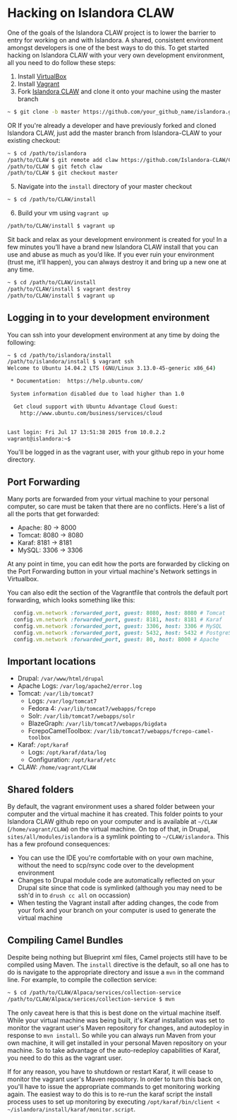 # Hacking on Islandora CLAW

One of the goals of the Islandora CLAW project is to lower the barrier to entry for working on and with Islandora. A shared, consistent environment amongst developers is one of the best ways to do this. To get started hacking on Islandora CLAW with your very own development environment, all you need to do follow these steps:

1. Install [VirtualBox](https://www.virtualbox.org/)
2. Install [Vagrant](https://www.vagrantup.com/)
3. Fork [Islandora CLAW](https://github.com/Islandora-CLAW/CLAW) and clone it onto your machine using the master branch
```bash
~ $ git clone -b master https://github.com/your_github_name/islandora.git
```
OR
If you're already a developer and have previously forked and cloned Islandora CLAW, just add the master branch from Islandora-CLAW to your existing checkout:
```bash
~ $ cd /path/to/islandora
/path/to/CLAW $ git remote add claw https://github.com/Islandora-CLAW/CLAW.git
/path/to/CLAW $ git fetch claw
/path/to/CLAW $ git checkout master
```
5. Navigate into the `install` directory of your master checkout
```bash
~ $ cd /path/to/CLAW/install
```
6. Build your vm using `vagrant up`
```bash
/path/to/CLAW/install $ vagrant up
```

Sit back and relax as your development environment is created for you! In a few minutes you’ll have a brand new Islandora CLAW install that you can use and abuse as much as you’d like. If you ever ruin your environment (trust me, it’ll happen), you can always destroy it and bring up a new one at any time.

```bash
~ $ cd /path/to/CLAW/install
/path/to/CLAW/install $ vagrant destroy
/path/to/CLAW/install $ vagrant up
```

## Logging in to your development environment

You can ssh into your development environment at any time by doing the following:

```bash
~ $ cd /path/to/islandora/install
/path/to/islandora/install $ vagrant ssh
Welcome to Ubuntu 14.04.2 LTS (GNU/Linux 3.13.0-45-generic x86_64)

 * Documentation:  https://help.ubuntu.com/

 System information disabled due to load higher than 1.0

  Get cloud support with Ubuntu Advantage Cloud Guest:
    http://www.ubuntu.com/business/services/cloud


Last login: Fri Jul 17 13:51:38 2015 from 10.0.2.2
vagrant@islandora:~$
```

You'll be logged in as the vagrant user, with your github repo in your home directory.

## Port Forwarding

Many ports are forwarded from your virtual machine to your personal computer, so care must be taken that there are no conflicts. Here's a list of all the ports that get forwarded:
- Apache: 80 -> 8000
- Tomcat: 8080 -> 8080
- Karaf: 8181 -> 8181
- MySQL: 3306 -> 3306

At any point in time, you can edit how the ports are forwarded by clicking on the Port Forwarding button in your virtual machine's Network settings in Virtualbox.

You can also edit the section of the Vagrantfile that controls the default port forwarding, which looks something like this:
```ruby
  config.vm.network :forwarded_port, guest: 8080, host: 8080 # Tomcat
  config.vm.network :forwarded_port, guest: 8181, host: 8181 # Karaf
  config.vm.network :forwarded_port, guest: 3306, host: 3306 # MySQL
  config.vm.network :forwarded_port, guest: 5432, host: 5432 # PostgreSQL
  config.vm.network :forwarded_port, guest: 80, host: 8000 # Apache
```

## Important locations

- Drupal: `/var/www/html/drupal`
- Apache Logs: `/var/log/apache2/error.log`
- Tomcat: `/var/lib/tomcat7`
    - Logs: `/var/log/tomcat7`
    - Fedora 4: `/var/lib/tomcat7/webapps/fcrepo`
    - Solr: `/var/lib/tomcat7/webapps/solr`
    - BlazeGraph: `/var/lib/tomcat7/webapps/bigdata`
    - FcrepoCamelToolbox: `/var/lib/tomcat7/webapps/fcrepo-camel-toolbox`
- Karaf: `/opt/karaf`
    - Logs: `/opt/karaf/data/log`
    - Configuration: `/opt/karaf/etc`
- CLAW: `/home/vagrant/CLAW`

## Shared folders

By default, the vagrant environment uses a shared folder between your computer and the virtual machine it has created. This folder points to your Islandora CLAW github repo on your computer and is available at `~/CLAW` (`/home/vagrant/CLAW`) on the virtual machine. On top of that, in Drupal, `sites/all/modules/islandora` is a symlink pointing to `~/CLAW/islandora`.  This has a few profound consequences:

- You can use the IDE you're comfortable with on your own machine, without the need to scp/rsync code over to the development environment
- Changes to Drupal module code are automatically reflected on your Drupal site since that code is symlinked (although you may need to be ssh'd in to `drush cc all` on occassion)
- When testing the Vagrant install after adding changes, the code from your fork and your branch on your computer is used to generate the virtual machine

## Compiling Camel Bundles

Despite being nothing but Blueprint xml files, Camel projects still have to be compiled using Maven. The `install` directive is the default, so all one has to do is navigate to the appropriate directory and issue a `mvn` in the command line.  For example, to compile the collection service:
```bash
~ $ cd /path/to/CLAW/Alpaca/services/collection-service
/path/to/CLAW/Alpaca/serices/collection-service $ mvn
```

The only caveat here is that this is best done on the virtual machine itself. While your virtual machine was being built, it's Karaf installation was set to monitor the vagrant user's Maven repository for changes, and autodeploy in response to `mvn install`. So while you can always run Maven from your own machine, it will get installed in your personal Maven repository on your machine. So to take advantage of the auto-redeploy capabilities of Karaf, you need to do this as the vagrant user.

If for any reason, you have to shutdown or restart Karaf, it will cease to monitor the vagrant user's Maven repository. In order to turn this back on, you'll have to issue the appropriate commands to get monitoring working again. The easiest way to do this is to re-run the karaf script the install process uses to set up monitoring by executing `/opt/karaf/bin/client < ~/islandora/install/karaf/monitor.script`.
